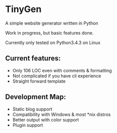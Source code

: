 # TinyGen

A simple website generator written in Python

Work in progress, but basic features done.

Currently only tested on Python3.4.3 on Linux

## Current features:
* Only 106 LOC even with comments & formatting
* Not complicated if you have cli experience
* Straight forward template

## Development Map:

* Static blog support
* Compatibility with Windows & most *nix distros
* Better output with color support
* Plugin support
